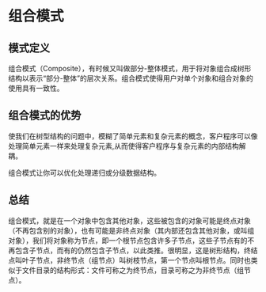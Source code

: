 # 组合模式
## 模式定义
组合模式（Composite），有时候又叫做部分-整体模式，用于将对象组合成树形结构以表示“部分-整体”的层次关系。组合模式使得用户对单个对象和组合对象的使用具有一致性。

## 组合模式的优势
使我们在树型结构的问题中，模糊了简单元素和复杂元素的概念，客户程序可以像处理简单元素一样来处理复杂元素,从而使得客户程序与复杂元素的内部结构解耦。

组合模式让你可以优化处理递归或分级数据结构。

## 总结
组合模式，就是在一个对象中包含其他对象，这些被包含的对象可能是终点对象（不再包含别的对象），也有可能是非终点对象（其内部还包含其他对象，或叫组对象），我们将对象称为节点，即一个根节点包含许多子节点，这些子节点有的不再包含子节点，而有的仍然包含子节点，以此类推。很明显，这是树形结构，终结点叫叶子节点，非终节点（组节点）叫树枝节点，第一个节点叫根节点。同时也类似于文件目录的结构形式：文件可称之为终节点，目录可称之为非终节点（组节点）。
